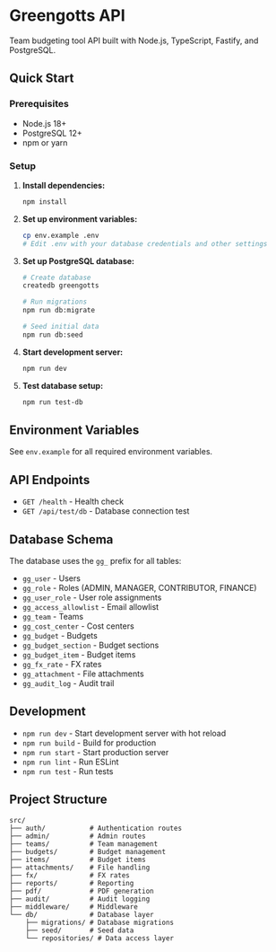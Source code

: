 # Greengotts API

Team budgeting tool API built with Node.js, TypeScript, Fastify, and PostgreSQL.

## Quick Start

### Prerequisites
- Node.js 18+
- PostgreSQL 12+
- npm or yarn

### Setup

1. **Install dependencies:**
   ```bash
   npm install
   ```

2. **Set up environment variables:**
   ```bash
   cp env.example .env
   # Edit .env with your database credentials and other settings
   ```

3. **Set up PostgreSQL database:**
   ```bash
   # Create database
   createdb greengotts
   
   # Run migrations
   npm run db:migrate
   
   # Seed initial data
   npm run db:seed
   ```

4. **Start development server:**
   ```bash
   npm run dev
   ```

5. **Test database setup:**
   ```bash
   npm run test-db
   ```

## Environment Variables

See `env.example` for all required environment variables.

## API Endpoints

- `GET /health` - Health check
- `GET /api/test/db` - Database connection test

## Database Schema

The database uses the `gg_` prefix for all tables:
- `gg_user` - Users
- `gg_role` - Roles (ADMIN, MANAGER, CONTRIBUTOR, FINANCE)
- `gg_user_role` - User role assignments
- `gg_access_allowlist` - Email allowlist
- `gg_team` - Teams
- `gg_cost_center` - Cost centers
- `gg_budget` - Budgets
- `gg_budget_section` - Budget sections
- `gg_budget_item` - Budget items
- `gg_fx_rate` - FX rates
- `gg_attachment` - File attachments
- `gg_audit_log` - Audit trail

## Development

- `npm run dev` - Start development server with hot reload
- `npm run build` - Build for production
- `npm run start` - Start production server
- `npm run lint` - Run ESLint
- `npm run test` - Run tests

## Project Structure

```
src/
├── auth/           # Authentication routes
├── admin/          # Admin routes
├── teams/          # Team management
├── budgets/        # Budget management
├── items/          # Budget items
├── attachments/    # File handling
├── fx/             # FX rates
├── reports/        # Reporting
├── pdf/            # PDF generation
├── audit/          # Audit logging
├── middleware/     # Middleware
└── db/             # Database layer
    ├── migrations/ # Database migrations
    ├── seed/       # Seed data
    └── repositories/ # Data access layer
```
